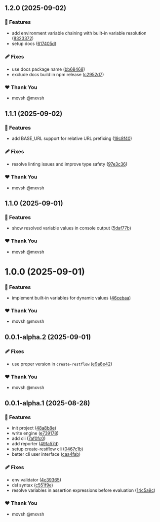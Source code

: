 ## 1.2.0 (2025-09-02)

### 🚀 Features

- add environment variable chaining with built-in variable resolution ([8323372](https://github.com/mxvsh/restflow/commit/8323372))
- setup docs ([617405d](https://github.com/mxvsh/restflow/commit/617405d))

### 🩹 Fixes

- use docs package name ([bb68468](https://github.com/mxvsh/restflow/commit/bb68468))
- exclude docs build in npm release ([c2952d7](https://github.com/mxvsh/restflow/commit/c2952d7))

### ❤️ Thank You

- mxvsh @mxvsh

## 1.1.1 (2025-09-02)

### 🚀 Features

- add BASE_URL support for relative URL prefixing ([19c8f40](https://github.com/mxvsh/restflow/commit/19c8f40))

### 🩹 Fixes

- resolve linting issues and improve type safety ([97e3c36](https://github.com/mxvsh/restflow/commit/97e3c36))

### ❤️ Thank You

- mxvsh @mxvsh

## 1.1.0 (2025-09-01)

### 🚀 Features

- show resolved variable values in console output ([5daf77b](https://github.com/mxvsh/restflow/commit/5daf77b))

### ❤️ Thank You

- mxvsh @mxvsh

# 1.0.0 (2025-09-01)

### 🚀 Features

- implement built-in variables for dynamic values ([46cebaa](https://github.com/mxvsh/restflow/commit/46cebaa))

### ❤️ Thank You

- mxvsh @mxvsh

## 0.0.1-alpha.2 (2025-09-01)

### 🩹 Fixes

- use proper version in `create-restflow` ([e9a8e42](https://github.com/mxvsh/restflow/commit/e9a8e42))

### ❤️ Thank You

- mxvsh @mxvsh

## 0.0.1-alpha.1 (2025-08-28)

### 🚀 Features

- init project ([48a8b8e](https://github.com/mxvsh/restflow/commit/48a8b8e))
- write engine ([e739178](https://github.com/mxvsh/restflow/commit/e739178))
- add cli ([7af0fc0](https://github.com/mxvsh/restflow/commit/7af0fc0))
- add reporter ([49fa57d](https://github.com/mxvsh/restflow/commit/49fa57d))
- setup create-restflow cli ([0467c1b](https://github.com/mxvsh/restflow/commit/0467c1b))
- better cli user interface ([caa4fab](https://github.com/mxvsh/restflow/commit/caa4fab))

### 🩹 Fixes

- env validator ([4c39365](https://github.com/mxvsh/restflow/commit/4c39365))
- dsl syntax ([c551f9e](https://github.com/mxvsh/restflow/commit/c551f9e))
- resolve variables in assertion expressions before evaluation ([14c5a9c](https://github.com/mxvsh/restflow/commit/14c5a9c))

### ❤️ Thank You

- mxvsh @mxvsh